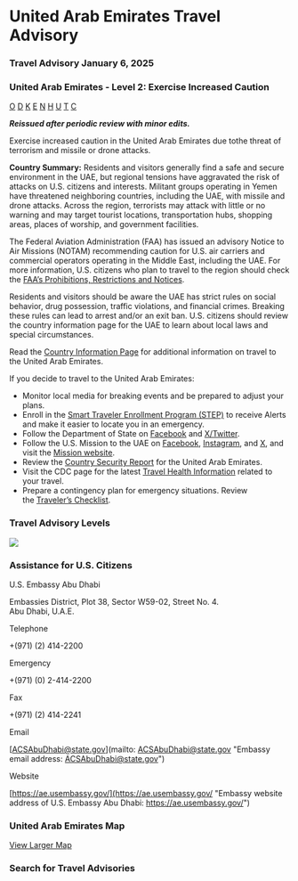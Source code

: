 # United Arab Emirates Travel Advisory

### Travel Advisory January 6, 2025

### United Arab Emirates - Level 2: Exercise Increased Caution

[O](javascript:void(0); "Tool Tip: Other")
[D](javascript:void(0); "Tool Tip: Wrongful Detention")
[K](javascript:void(0); "Tool Tip: Kidnap and Hostage")
[E](javascript:void(0); "Tool Tip: Event")
[N](javascript:void(0); "Tool Tip: Disaster")
[H](javascript:void(0); "Tool Tip: Health")
[U](javascript:void(0); "Tool Tip: Civil Unrest")
[T](javascript:void(0); "Tool Tip: Terrorism")
[C](javascript:void(0); "Tool Tip: Crimes")

***Reissued after periodic review with minor edits.***

Exercise increased caution in the United Arab Emirates due tothe threat of terrorism and missile or drone attacks.

**Country Summary:** Residents and visitors generally find a safe and secure environment in the UAE, but regional tensions have aggravated the risk of attacks on U.S. citizens and interests. Militant groups operating in Yemen have threatened neighboring countries, including the UAE, with missile and drone attacks. Across the region, terrorists may attack with little or no warning and may target tourist locations, transportation hubs, shopping areas, places of worship, and government facilities.

The Federal Aviation Administration (FAA) has issued an advisory Notice to Air Missions (NOTAM) recommending caution for U.S. air carriers and commercial operators operating in the Middle East, including the UAE. For more information, U.S. citizens who plan to travel to the region should check the [FAA’s Prohibitions, Restrictions and Notices](https://www.faa.gov/air_traffic/publications/us_restrictions).

Residents and visitors should be aware the UAE has strict rules on social behavior, drug possession, traffic violations, and financial crimes. Breaking these rules can lead to arrest and/or an exit ban. U.S. citizens should review the country information page for the UAE to learn about local laws and special circumstances.

Read the [Country Information Page](https://travel.state.gov/content/travel/en/international-travel/International-Travel-Country-Information-Pages/UnitedArabEmirates.html) for additional information on travel to the United Arab Emirates.

If you decide to travel to the United Arab Emirates:

* Monitor local media for breaking events and be prepared to adjust your plans.
* Enroll in the [Smart Traveler Enrollment Program (STEP)](https://step.state.gov/step/) to receive Alerts and make it easier to locate you in an emergency.
* Follow the Department of State on [Facebook](https://www.facebook.com/travelgov/) and [X/Twitter](https://twitter.com/TravelGov).
* Follow the U.S. Mission to the UAE on [Facebook](https://www.facebook.com/USAinUAE), [Instagram](https://www.instagram.com/usainuae/), and [X](https://x.com/USAinUAE), and visit the [Mission website](https://ae.usembassy.gov/).
* Review the [Country Security Report](https://www.osac.gov/Content/Browse/Report?subContentTypes=Country%20Security%20Report) for the United Arab Emirates.
* Visit the CDC page for the latest [Travel Health Information](https://wwwnc.cdc.gov/travel/destinations/list) related to your travel.
* Prepare a contingency plan for emergency situations. Review the [Traveler’s Checklist](https://travel.state.gov/content/passports/en/go/checklist.html).

### Travel Advisory Levels

[![](/content/dam/NEWTravelAssets/images/travel-levelv2.svg)](/content/travel/en/international-travel/before-you-go/about-our-new-products.html "Travel Advisory Levels")

### Assistance for U.S. Citizens

U.S. Embassy Abu Dhabi

Embassies District, Plot 38, Sector W59-02, Street No. 4.  
Abu Dhabi, U.A.E.

Telephone

+(971) (2) 414-2200

Emergency

+(971) (0) 2-414-2200

Fax

+(971) (2) 414-2241

Email

[ACSAbuDhabi@state.gov](mailto: ACSAbuDhabi@state.gov "Embassy email address: ACSAbuDhabi@state.gov")

Website

[https://ae.usembassy.gov/](https://ae.usembassy.gov/ "Embassy website address of U.S. Embassy Abu Dhabi: https://ae.usembassy.gov/")

### United Arab Emirates Map

[View Larger Map](https://travelmaps.state.gov/TSGMap/?extent=49.520093533,21.739772961,59.046297016,26.824427078 "Map of United Arab Emirates")



### Search for Travel Advisories